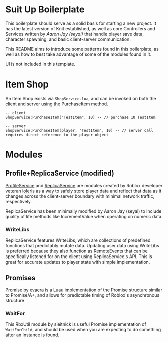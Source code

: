 # Suit Up Boilerplate
This boilerplate should serve as a solid basis for starting a new project. It has the latest version of Knit established, as well as core Controllers and Services written by *Aaron Jay (seyai)* that handle player save data, character spawning, and basic client-server communication.

This README aims to introduce some patterns found in this boilerplate, as well as how to best take advantage of some of the modules found in it.

UI is not included in this template.

# Item Shop
An Item Shop exists via `ShopService.lua`, and can be invoked on both the client and server using the PurchaseItem method.

```
-- client
ShopService:PurchaseItem("TestItem", 10) -- // purchase 10 TestItem

-- server
ShopService:PurchaseItem(player, "TestItem", 10) -- // server call requires direct reference to the player object
```

# Modules
## Profile+ReplicaService (modified)
[ProfileService](https://madstudioroblox.github.io/ProfileService/) and [ReplicaService](https://madstudioroblox.github.io/ReplicaService/) are modules created by Roblox developer veteran [loleris](https://twitter.com/LM_loleris) as a way to safely store player data and reflect that data as it changes across the client-server boundary with minimal network traffic, respectively.

ReplicaService has been minimally modified by Aaron Jay (seyai) to include quality of life methods like IncrementValue when operating on numeric data.

### WriteLibs
ReplicaService features WriteLibs, which are collections of predefined functions that predictably mutate data. Updating user data using WriteLibs is preferred because they also function as RemoteEvents that can be specifically listened for on the client using ReplicaService's API. This is great for accurate updates to player state with simple implementation.

## Promises
[Promise](https://eryn.io/roblox-lua-promise/) by [evaera](https://twitter.com/evaeraevaera) is a Luau implementation of the Promise structure similar to Promise/A+, and allows for predictable timing of Roblox's asynchronous structure

### WaitFor
This RbxUtil module by sleitnick is useful Promise implementation of `WaitForChild`, and should be used when you are expecting to do something after an Instance is found.